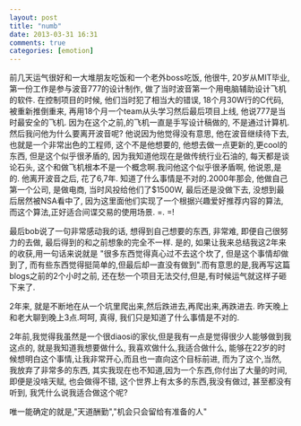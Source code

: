 ```yaml
---
layout: post
title: "numb"
date: 2013-03-31 16:31
comments: true
categories: [emotion]
---
```


前几天运气很好和一大堆朋友吃饭和一个老外boss吃饭, 他很牛, 20岁从MIT毕业, 第一份工作是参与波音777的设计制作, 做了当时波音第一个用电脑辅助设计飞机的软件. 在控制项目的时候, 他们当时犯了相当大的错误, 18个月30W行的C代码, 被重新推倒重来, 再用18个月一个team从头学习然后最后项目上线, 他说777是当时最安全的飞机. 因为在这个之前,的飞机一直是手写设计稿做的, 不是通过计算机. 然后我问他为什么要离开波音呢? 他说因为他觉得没有意思, 他在波音继续待下去,也就是一个非常出色的工程师, 这个不是他想要的, 他想去做一点更新的,更cool的东西, 但是这个似乎很矛盾的, 因为我知道他现在是做传统行业石油的, 每天都是谈论石头, 这个和做飞机根本不是一个概念啊.我问他这个似乎很矛盾啊, 他说恩,是的. 他离开波音之后, 花了6,7年. 知道了什么事情是不对的.2000年那会, 他做自己第一个公司, 是做电商, 当时风投给他们了$1500W, 最后还是没做下去, 没想到最后居然被NSA看中了, 因为这里面他们实现了一个根据兴趣爱好推荐内容的算法, 而这个算法,正好适合间谍交易的使用场景. =. =!

最后bob说了一句非常感动我的话, 想得到自己想要的东西, 非常难, 即便自己很努力的去做, 最后得到的和之前想象的完全不一样. 是的, 如果让我来总结我这2年来的收获,用一句话来说就是 "很多东西觉得真心过不去这个坎了, 但是这个事情却做到了, 而有些东西觉得挺简单的,但最后却一直没有做到".而有意思的是,我再写这篇blogs之前的2个小时之前, 还在愁一个项目无法交付,但是,有时候运气就这样子砸下来了.

2年来, 就是不断地在从一个坑里爬出来,然后跌进去,再爬出来,再跌进去. 昨天晚上和老大聊到晚上3点.呵呵, 真得, 我们只是知道了什么事情是不对的.

2年前,我觉得我虽然是一个很diaosi的家伙,但是我有一点是觉得很少人能够做到我这点的, 就是我知道我想要做什么, 我喜欢做什么,我适合做什么, 能够在22岁的时候想明白这个事情,让我非常开心,而且也一直向这个目标前进, 而为了这个,当然, 我放弃了非常多的东西, 其实我现在也不知道,因为一个东西,你付出了大量的时间,即便是没啥天赋, 也会做得不错, 这个世界上有太多的东西,我没有做过, 甚至都没有听到, 我凭什么说我适合做这个呢?

唯一能确定的就是,"天道酬勤","机会只会留给有准备的人"


